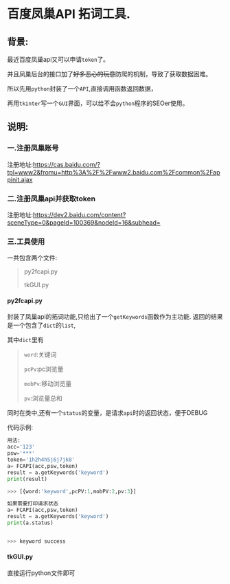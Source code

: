 # 百度凤巢API 拓词工具.
## 背景:
最近百度凤巢api又可以申请`token`了。

并且凤巢后台的接口加了~~好多恶心的玩意~~防爬的机制，导致了获取数据困难。

所以先用`python`封装了一个`API`,直接调用函数返回数据，

再用`tkinter`写一个`GUI`界面，可以给不会`python`程序的SEOer使用。

## 说明:
### 一.注册凤巢账号
注册地址:https://cas.baidu.com/?tpl=www2&fromu=http%3A%2F%2Fwww2.baidu.com%2Fcommon%2Fappinit.ajax

### 二.注册凤巢api并获取token
注册地址:https://dev2.baidu.com/content?sceneType=0&pageId=100369&nodeId=16&subhead=

### 三.工具使用
一共包含两个文件:
> py2fcapi.py
>
> tkGUI.py

#### py2fcapi.py
封装了凤巢api的拓词功能,只给出了一个`getKeywords`函数作为主功能.
返回的结果是一个包含了`dict`的`list`,

其中`dict`里有
> `word`:关键词
>
> `pcPv`:pc浏览量
>
> `mobPv`:移动浏览量
>
> `pv`:浏览量总和

同时在类中,还有一个`status`的变量，是请求`api`时的返回状态，便于DEBUG

代码示例:
```python
用法:
acc='123'
psw='***'
token='1h2h4h5j6j7jk8'
a= FCAPI(acc,psw,token)
result = a.getKeywords('keyword')
print(result)

>>> [{word:'keyword',pcPV:1,mobPV:2,pv:3}]

如果需要打印请求状态
a= FCAPI(acc,psw,token)
result = a.getKeywords('keyword')
print(a.status)


>>> keyword success
```
#### tkGUI.py
直接运行python文件即可

